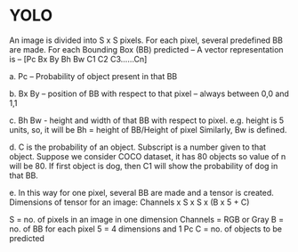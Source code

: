 # YOLO
  An image is divided into S x S pixels. For each pixel, several predefined BB are made.
  For each Bounding Box (BB) predicted – 
  A vector representation is –
  [Pc	 Bx  By  Bh  Bw  C1	C2  C3……Cn]
  
a.	Pc – Probability of object present in that BB

b.	Bx  By – position of BB with respect to that pixel – always between 0,0 and 1,1 

c.	Bh  Bw - height and width of that BB with respect to pixel.
    e.g. height is 5 units, so, it will be Bh = height of BB/Height of pixel
    Similarly, Bw is defined.

d.	C is the probability of an object. Subscript is a number given to that object. Suppose we consider COCO dataset, it has 80 objects so value of n will be 80. If first object is     dog, then C1 will show the probability of dog in that BB.

e.	In this way for one pixel, several BB are made and a tensor is created.
    Dimensions of tensor for an image:
    Channels x S x S x (B x 5 + C) 
  
   S = no. of pixels in an image in one dimension
    Channels = RGB or Gray
    B = no. of BB for each pixel
    5 = 4 dimensions and 1 Pc
    C = no. of objects to be predicted
